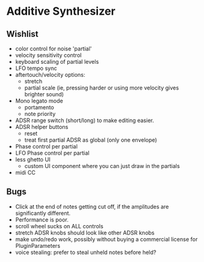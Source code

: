 # Additive Synthesizer #

## Wishlist ##
* color control for noise 'partial'
* velocity sensitivity control
* keyboard scaling of partial levels
* LFO tempo sync
* aftertouch/velocity options:
  * stretch
  * partial scale (ie, pressing harder or using more velocity gives brighter
sound)
* Mono legato mode
  * portamento
  * note priority
* ADSR range switch (short/long) to make editing easier.
* ADSR helper buttons
  * reset
  * treat first partial ADSR as global (only one envelope)
* Phase control per partial
* LFO Phase control per partial
* less ghetto UI
  * custom UI component where you can just draw in the partials
* midi CC

## Bugs ##
* Click at the end of notes getting cut off, if the amplitudes are
  significantly different.
* Performance is poor.
* scroll wheel sucks on ALL controls
* stretch ADSR knobs should look like other ADSR knobs
* make undo/redo work, possibly without buying a commercial license for
  PluginParameters
* voice stealing: prefer to steal unheld notes before held?
